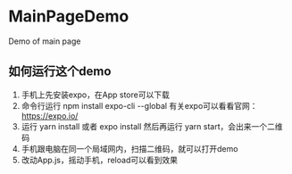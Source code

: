 # MainPageDemo
Demo of main page

## 如何运行这个demo
1. 手机上先安装expo，在App store可以下载
2. 命令行运行 npm install expo-cli --global
  有关expo可以看看官网：https://expo.io/
3. 运行 yarn install 或者 expo install 然后再运行 yarn start，会出来一个二维码
4. 手机跟电脑在同一个局域网内，扫描二维码，就可以打开demo
5. 改动App.js，摇动手机，reload可以看到效果
